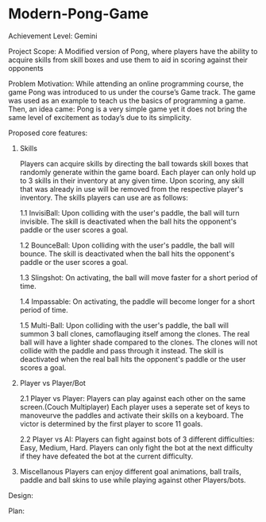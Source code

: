 # Modern-Pong-Game

Achievement Level: Gemini

Project Scope: A Modified version of Pong, where players have the ability to acquire skills from skill boxes and use them to aid in scoring against their opponents

Problem Motivation:
While attending an online programming course, the game Pong was introduced to us under the course’s Game track. The game was used as an example to teach us the basics of programming a game. Then, an idea came: Pong is a very simple game yet it does not bring the same level of excitement as today’s due to its simplicity. 

Proposed core features:
1. Skills 

   Players can acquire skills by directing the ball towards skill boxes that randomly generate within the game board. Each player can only hold up to 3 skills in their    inventory at any given time. Upon scoring, any skill that was already in use will be removed from the respective player's inventory. The skills players can use are    as follows:

    1.1 InvisiBall:
    Upon colliding with the user's paddle, the ball will turn invisible. The skill is deactivated when the ball hits the opponent's paddle or the user scores a goal.

    1.2 BounceBall:
    Upon colliding with the user's paddle, the ball will bounce. The skill is deactivated when the ball hits the opponent's paddle or the user scores a goal.
    
    1.3 Slingshot:
    On activating, the ball will move faster for a short period of time. 
    
    1.4 Impassable:
    On activating, the paddle will become longer for a short period of time.
    
    1.5 Multi-Ball:
    Upon colliding with the user's paddle, the ball will summon 3 ball clones, camoflauging itself among the clones. The real ball will have a lighter shade compared       to the clones. The clones will not collide with the paddle and pass through it instead. The skill is deactivated when the real ball hits the opponent's paddle or       the user scores a goal.
 
2. Player vs Player/Bot

    2.1 Player vs Player:
    Players can play against each other on the same screen.(Couch Multiplayer) Each player uses a seperate set of keys to manoveurve the paddles and activate their         skills on a keyboard. The victor is determined by the first player to score 11 goals.

    2.2 Player vs AI:
    Players can fight against bots of 3 different difficulties: Easy, Medium, Hard. Players can only fight the bot at the next difficulty if they have defeated the bot     at the current difficulty.

3. Miscellanous
Players can enjoy different goal animations, ball trails, paddle and ball skins to use while playing against other Players/bots.

Design:

Plan: 

